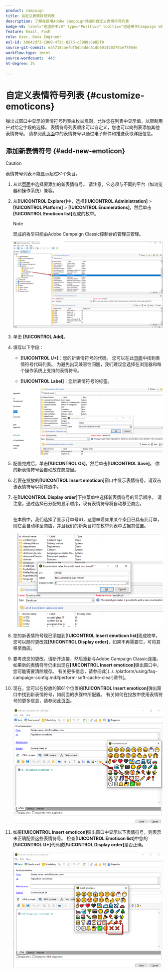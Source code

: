 ```yaml
---
product: campaign
title: 自定义表情符号列表
description: 了解在使用Adobe Campaign时如何自定义表情符号列表
badge-v8: label="也适用于v8" type="Positive" tooltip="也适用于Campaign v8"
feature: Email, Push
role: User, Data Engineer
exl-id: b8642df3-1960-4f2c-8273-c3988a3e85f0
source-git-commit: e34718caefdf5db4ddd61db601420274be77054e
workflow-type: tm+mt
source-wordcount: '445'
ht-degree: 3%

---
```


# 自定义表情符号列表 {#customize-emoticons}

弹出式窗口中显示的表情符号列表由枚举规则，允许您在列表中显示值，以限制用户对给定字段的选择。
表情符号列表顺序可以自定义，您也可以向列表添加其他表情符号。
请参阅此[页面](defining-the-email-content.md#inserting-emoticons)中的表情符号以通过电子邮件和推送获取详细信息。

## 添加新表情符号 {#add-new-emoticon}

>[!CAUTION]
>
>表情符号列表不能显示超过81个条目。

1. 从此[页面](https://unicode.org/emoji/charts/full-emoji-list.html)中选择要添加的新表情符号。 请注意，它必须与不同的平台（如浏览器和操作系统）兼容。

1. 从&#x200B;**[!UICONTROL Explorer]**&#x200B;中，选择&#x200B;**[!UICONTROL Administration]** > **[!UICONTROL Platform]** > **[!UICONTROL Enumerations]**，然后单击&#x200B;**[!UICONTROL Emoticon list]**&#x200B;现成的枚举。

   >[!NOTE]
   >
   >现成的枚举只能由Adobe Campaign Classic控制台的管理员管理。

   ![](assets/emoticon_1.png)

1. 单击 **[!UICONTROL Add]**。

1. 填写以下字段：

   * **[!UICONTROL U+]**：您的新表情符号的代码。 您可以在此[页面](https://unicode.org/emoji/charts/full-emoji-list.html)中找到表情符号代码列表。
为避免出现兼容性问题，我们建议您选择在浏览器和每个操作系统上支持的表情符号。

   * **[!UICONTROL Label]**：您新表情符号的标签。

   ![](assets/emoticon_5.png)

1. 配置完成后，单击&#x200B;**[!UICONTROL Ok]**，然后单击&#x200B;**[!UICONTROL Save]**。
你的新表情符号会自动放在商店里。

1. 若要在投放的&#x200B;**[!UICONTROL Insert emoticon]**&#x200B;窗口中显示表情符号，请双击该表情符号以将其选中。

1. 在&#x200B;**[!UICONTROL Display order]**&#x200B;下拉菜单中选择新表情符号的显示顺序。 请注意，通过选择已分配的显示顺序，现有表情符号将自动移至商店。

   <br>在本例中，我们选择了显示订单号61，这意味着如果某个条目已具有此订单，则它会自动移至商店，并且我们的新条目将在枚举列表中占据其位置。

   ![](assets/emoticon_2.png)

1. 您的新表情符号现已添加到&#x200B;**[!UICONTROL Insert emoticon list]**&#x200B;现成枚举。 您可以随时更改其&#x200B;**[!UICONTROL Display order]**，如果不再需要它，可将其移至商店。

1. 要考虑您的更改，请断开连接，然后重新与Adobe Campaign Classic连接。 如果新的表情符号仍未出现在&#x200B;**[!UICONTROL Insert emoticon]**&#x200B;弹出窗口中，您可能需要清除缓存。 有关更多信息，请参阅此](../../platform/using/faq-campaign-config.md#perform-soft-cache-clear)章节[。

1. 现在，您可以在投放的第61个位置的&#x200B;**[!UICONTROL Insert emoticon]**&#x200B;弹出窗口中找到新表情符号，如前面的步骤中所配置。 有关如何在投放中使用表情符号的更多信息，请参阅此[页面](defining-the-email-content.md#inserting-emoticons)。

   ![](assets/emoticon_4.png)

1. 如果&#x200B;**[!UICONTROL Insert emoticon]**&#x200B;弹出窗口中显示以下表情符号，则表示未正确配置这些表情符号。 检查&#x200B;**[!UICONTROL Emoticon list]**&#x200B;中您的&#x200B;**[!UICONTROL U+]**&#x200B;代码或&#x200B;**[!UICONTROL Display order]**&#x200B;是否正确。

   ![](assets/emoticon_6.png)
